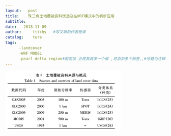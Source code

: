 ```yaml
---
layout:   post
title:    珠三角土地覆被资料优选及在WRF模式中的初步应用
subtitle:   
date:   2018-11-09
author:     tttchy   #写文章的作者是谁
catalog:    ture
tags:    
      -landcover 
      -WRF MODEL
      -pearl delta region#前面加-会使其再多一个框 ,可添加多个标签,,#号健为注释的作用 模块的开始必须以---开头，不然会出现错误，加
---
```






![icon](https://github.com/tttchy/pictures/blob/master/landuse.png?raw=true)

